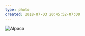 ```yaml
---
type: photo
created: 2018-07-03 20:45:52-07:00
---
```

![Alpaca](/media/images/photos/2018/07/alpaca.jpg)
